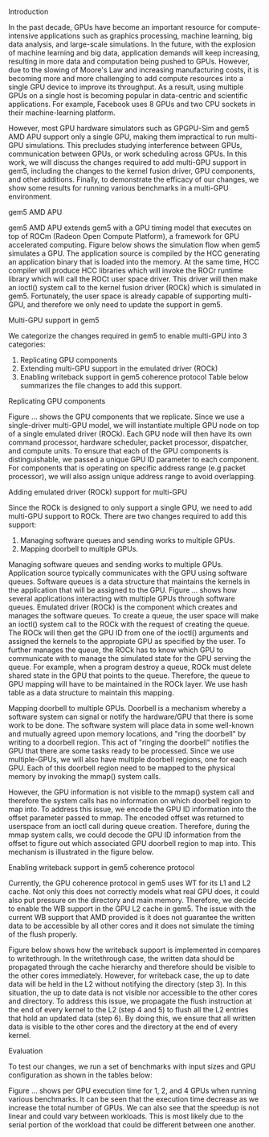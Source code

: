 Introduction

In the past decade, GPUs have become an important resource for compute-intensive applications such as graphics processing, machine learning, big data analysis, and large-scale simulations. In the future, with the explosion of machine learning and big data, application demands will keep increasing, resulting in more data and computation being pushed to GPUs. However, due to the slowing of Moore's Law and increasing manufacturing costs, it is becoming more and more challenging to add compute resources into a single GPU device to improve its throughput. As a result, using multiple GPUs on a single host is becoming popular in  data-centric and scientific applications. For example, Facebook uses 8 GPUs and two CPU sockets in their machine-learning platform.

However, most  GPU hardware simulators such as GPGPU-Sim and gem5 AMD APU support only a single GPU, making them impractical to run multi-GPU simulations. This precludes studying interference between GPUs, communication between GPUs, or work scheduling across GPUs. In this work, we will discuss the changes required to add multi-GPU support in gem5, including the changes to the kernel fusion driver, GPU components, and other additions. Finally, to demonstrate the efficacy of our changes, we show some results for running various benchmarks in a multi-GPU environment.

gem5 AMD APU

gem5 AMD APU extends gem5 with a GPU timing model that executes on top of ROCm (Radeon Open Compute Platform), a framework for GPU accelerated computing. Figure below shows the simulation flow when gem5 simulates a GPU. The application source is compiled by the HCC generating an application binary that is loaded into the memory. At the same time, HCC compiler will produce HCC libraries which will invoke the ROCr runtime library which will call the ROCt user space driver. This driver will then make an ioctl() system call to the kernel fusion driver (ROCk) which is simulated in gem5. Fortunately, the user space is already capable of supporting multi-GPU, and therefore we only need to update the support in gem5.

Multi-GPU support in gem5

We categorize the changes required in gem5 to enable multi-GPU into 3 categories:
1. Replicating GPU components
2. Extending multi-GPU support in the emulated driver (ROCk)
3. Enabling writeback support in gem5 coherence protocol
Table below summarizes the file changes to add this support.

Replicating GPU components

Figure ... shows the GPU components that we replicate. Since we use a single-driver multi-GPU model, we will instantiate multiple GPU node on top of a single emulated driver (ROCk). Each GPU node will then have its own command processor, hardware scheduler, packet processor, dispatcher, and compute units. To ensure that each of the GPU components is distinguishable, we passed a unique GPU ID parameter to each component. For components that is operating on specific address range (e.g packet processor), we will also assign unique address range to avoid overlapping.

Adding emulated driver (ROCk) support for multi-GPU

Since the ROCk is designed to only support a single GPU, we need to add multi-GPU support to ROCk. There are two changes required to add this support:
1. Managing software queues and sending works to multiple GPUs.
2. Mapping doorbell to multiple GPUs.

Managing software queues and sending works to multiple GPUs.
Application source typically communicates with the GPU using software queues. Software queues is a data structure that maintains the kernels in the application that will be assigned to the GPU. Figure ... shows how several applications interacting with multiple GPUs through software queues. Emulated driver (ROCk) is the component which creates and manages the software queues. To create a queue, the user space will make an ioctl() system call to the ROCk with the request of creating the queue. The ROCk will then get the GPU ID from one of the ioctl() arguments and assigned the kernels to the appropiate GPU as specified by the user. To further manages the queue, the ROCk has to know which GPU to communicate with to manage the simulated state for the GPU serving the queue. For example, when a program destroy a queue, ROCk must delete shared state in the GPU that points to the queue. Therefore, the queue to GPU mapping will have to be maintained in the ROCk layer. We use hash table as a data structure to maintain this mapping.

Mapping doorbell to multiple GPUs.
Doorbell is a mechanism whereby a software system can signal or notify the hardware/GPU that there is some work to be done. The software system will place data in some well-known and mutually agreed upon memory locations, and "ring the doorbell" by writing to a doorbell region. This act of "ringing the doorbell" notifies the GPU that there are some tasks ready to be processed. Since we use multiple-GPUs, we will also have multiple doorbell regions, one for each GPU. Each of this doorbell region need to be mapped to the physical memory by invoking the mmap() system calls.

However, the GPU information is not visible to the mmap() system call and therefore the system calls has no information on which doorbell region to map into. To address this issue, we encode the GPU ID information into the offset parameter passed to mmap. The encoded offset was returned to userspace from an ioctl call during queue creation. Therefore, during the mmap system calls, we could decode the GPU ID information from the offset to figure out which associated GPU doorbell region to map into. This mechanism is illustrated in the figure below.

Enabling writeback support in gem5 coherence protocol

Currently, the GPU coherence protocol in gem5 uses WT for its L1 and L2 cache. Not only this does not correctly models what real GPU does, it could also put pressure on the directory and main memory. Therefore, we decide to enable the WB support in the GPU L2 cache in gem5. The issue with the current WB support that AMD provided is it does not guarantee the written data to be accessible by all other cores and it does not simulate the timing of the flush properly.

Figure below shows how the writeback support is implemented in compares to writethrough. In the writethrough case, the written data should be propagated through the cache hierarchy and therefore should be visible to the other cores immediately. However, for writeback case, the up to date data will be held in the L2 without notifying the directory (step 3). In this situation, the up to date data is not visible nor accessible to the other cores and directory. To address this issue, we propagate the flush instruction at the end of every kernel to the L2 (step 4 and 5) to flush all the L2 entries that hold an updated data (step 6). By doing this, we ensure that all written data is visible to the other cores and the directory at the end of every kernel.

Evaluation

To test our changes, we run a set of benchmarks with input sizes and GPU configuration as shown in the tables below:

Figure ... shows per GPU execution time for 1, 2, and 4 GPUs when running various benchmarks. It can be seen that the execution time decrease as we increase the total number of GPUs. We can also see that the speedup is not linear and could vary between workloads. This is most likely due to the serial portion of the workload that could be different between one another. 
